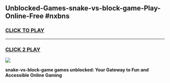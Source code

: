 
## Unblocked-Games-snake-vs-block-game-Play-Online-Free #nxbns
<h3>
<a href="https://us.freeplayer.one?title=snake-vs-block-game&ref=10M">CLICK TO PLAY</a></h3>
<hr>

<h3>
<a href="https://us.freeplayer.one?title=snake-vs-block-game&ref=10M">CLICK 2 PLAY</a>
  
</h3>

<a href="https://us.freeplayer.one?title=snake-vs-block-game&ref=10M"><img src="https://clearcache.store/games.png"></a>


**snake-vs-block-game games unblocked: Your Gateway to Fun and Accessible Online Gaming**
